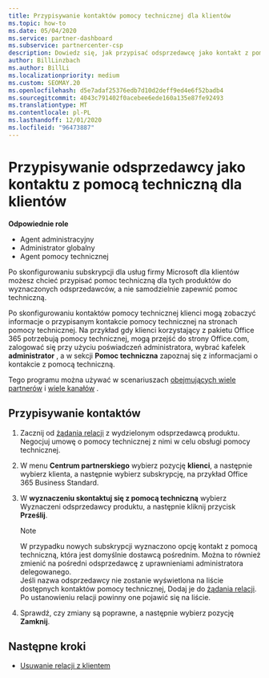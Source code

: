 ```yaml
---
title: Przypisywanie kontaktów pomocy technicznej dla klientów
ms.topic: how-to
ms.date: 05/04/2020
ms.service: partner-dashboard
ms.subservice: partnercenter-csp
description: Dowiedz się, jak przypisać odsprzedawcę jako kontakt z pomocą techniczną dla klientów, którzy mają subskrypcje usług firmy Microsoft.
author: BillLinzbach
ms.author: BillLi
ms.localizationpriority: medium
ms.custom: SEOMAY.20
ms.openlocfilehash: d5e7adaf25376edb7d10d2deff9ed4e6f52badb4
ms.sourcegitcommit: 4043c791402f0acebee6ede160a135e87fe92493
ms.translationtype: MT
ms.contentlocale: pl-PL
ms.lasthandoff: 12/01/2020
ms.locfileid: "96473887"
---
```

# <a name="assign-a-reseller-as-a-technical-support-contact-for-customers"></a>Przypisywanie odsprzedawcy jako kontaktu z pomocą techniczną dla klientów

**Odpowiednie role**

- Agent administracyjny
- Administrator globalny
- Agent pomocy technicznej


Po skonfigurowaniu subskrypcji dla usług firmy Microsoft dla klientów możesz chcieć przypisać pomoc techniczną dla tych produktów do wyznaczonych odsprzedawców, a nie samodzielnie zapewnić pomoc techniczną.

Po skonfigurowaniu kontaktów pomocy technicznej klienci mogą zobaczyć informacje o przypisanym kontakcie pomocy technicznej na stronach pomocy technicznej. Na przykład gdy klienci korzystający z pakietu Office 365 potrzebują pomocy technicznej, mogą przejść do strony Office.com, zalogować się przy użyciu poświadczeń administratora, wybrać kafelek **administrator** , a w sekcji **Pomoc techniczna** zapoznaj się z informacjami o kontakcie z pomocą techniczną.

Tego programu można używać w scenariuszach [obejmujących wiele partnerów](multipartner.md) i [wiele kanałów](multichannel.md) . 


## <a name="assign-contacts"></a>Przypisywanie kontaktów

1. Zacznij od [żądania relacji](request-a-relationship-with-a-customer.md) z wydzielonym odsprzedawcą produktu. Negocjuj umowę o pomocy technicznej z nimi w celu obsługi pomocy technicznej.

2. W menu **Centrum partnerskiego** wybierz pozycję **klienci**, a następnie wybierz klienta, a następnie wybierz subskrypcję, na przykład Office 365 Business Standard.

3. W  **wyznaczeniu skontaktuj się z pomocą techniczną** wybierz Wyznaczeni odsprzedawcy produktu, a następnie kliknij przycisk **Prześlij**. 

      >[!NOTE]  
      >W przypadku nowych subskrypcji wyznaczono opcję kontakt z pomocą techniczną, która jest domyślnie dostawcą pośrednim. Można to również zmienić na pośredni odsprzedawcę z uprawnieniami administratora delegowanego.    
    >Jeśli nazwa odsprzedawcy nie zostanie wyświetlona na liście dostępnych kontaktów pomocy technicznej, Dodaj je do [żądania relacji](request-a-relationship-with-a-customer.md). Po ustanowieniu relacji powinny one pojawić się na liście.  

4. Sprawdź, czy zmiany są poprawne, a następnie wybierz pozycję **Zamknij**.

## <a name="next-steps"></a>Następne kroki

- [Usuwanie relacji z klientem](remove-a-relationship.md)